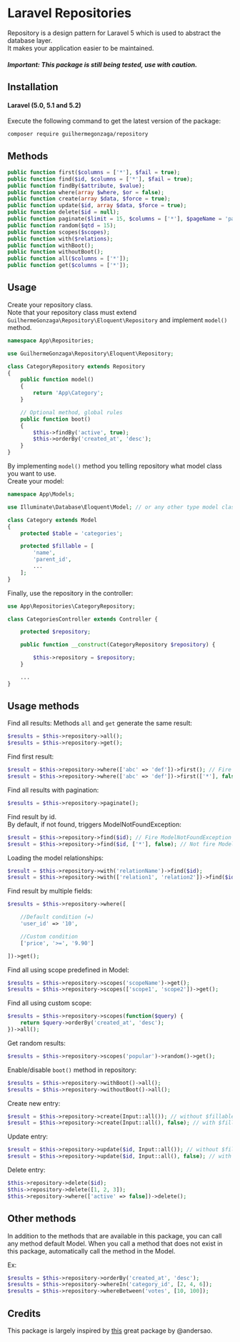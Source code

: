 # Laravel Repositories

Repository is a design pattern for Laravel 5 which is used to abstract the database layer.
<br>
It makes your application easier to be maintained.

##### Important: This package is still being tested, use with caution.

## Installation

#### Laravel (5.0, 5.1 and 5.2)

Execute the following command to get the latest version of the package:

```terminal
composer require guilhermegonzaga/repository
```

## Methods

```php
public function first($columns = ['*'], $fail = true);
public function find($id, $columns = ['*'], $fail = true);
public function findBy($attribute, $value);
public function where(array $where, $or = false);
public function create(array $data, $force = true);
public function update($id, array $data, $force = true);
public function delete($id = null);
public function paginate($limit = 15, $columns = ['*'], $pageName = 'page');
public function random($qtd = 15);
public function scopes($scopes);
public function with($relations);
public function withBoot();
public function withoutBoot();
public function all($columns = ['*']);
public function get($columns = ['*']);
```

## Usage

Create your repository class.
<br>
Note that your repository class must extend ```GuilhermeGonzaga\Repository\Eloquent\Repository``` and implement ```model()``` method.

```php
namespace App\Repositories;

use GuilhermeGonzaga\Repository\Eloquent\Repository;

class CategoryRepository extends Repository
{
    public function model()
    {
        return 'App\Category';
    }

    // Optional method, global rules
    public function boot()
    {
        $this->findBy('active', true);
        $this->orderBy('created_at', 'desc');
    }
}
```

By implementing ```model()``` method you telling repository what model class you want to use.
<br>
Create your model:

```php
namespace App\Models;

use Illuminate\Database\Eloquent\Model; // or any other type model class

class Category extends Model
{
    protected $table = 'categories';

    protected $fillable = [
        'name',
        'parent_id',
        ...
    ];
}
```

Finally, use the repository in the controller:

```php
use App\Repositories\CategoryRepository;

class CategoriesController extends Controller {

    protected $repository;

    public function __construct(CategoryRepository $repository) {

        $this->repository = $repository;
    }

    ...
}
```

## Usage methods

Find all results:
Methods ```all``` and ```get``` generate the same result:

```php
$results = $this->repository->all();
$results = $this->repository->get();
```

Find first result:

```php
$result = $this->repository->where(['abc' => 'def'])->first(); // Fire ModelNotFoundException (firstOrFail)
$result = $this->repository->where(['abc' => 'def'])->first(['*'], false); // Not fire ModelNotFoundException (first)
```

Find all results with pagination:

```php
$results = $this->repository->paginate();
```

Find result by id.
<br>
By default, if not found, triggers ModelNotFoundException:

```php
$result = $this->repository->find($id); // Fire ModelNotFoundException (findOrFail)
$result = $this->repository->find($id, ['*'], false); // Not fire ModelNotFoundException (find)
```

Loading the model relationships:

```php
$result = $this->repository->with('relationName')->find($id);
$result = $this->repository->with(['relation1', 'relation2'])->find($id);
```

Find result by multiple fields:

```php
$results = $this->repository->where([

    //Default condition (=)
    'user_id' => '10',

    //Custom condition
    ['price', '>=', '9.90']

])->get();
```

Find all using scope predefined in Model:

```php
$results = $this->repository->scopes('scopeName')->get();
$results = $this->repository->scopes(['scope1', 'scope2'])->get();
```

Find all using custom scope:

```php
$results = $this->repository->scopes(function($query) {
    return $query->orderBy('created_at', 'desc');
})->all();
```

Get random results:

```php
$results = $this->repository->scopes('popular')->random()->get();
```

Enable/disable ```boot()``` method in repository:

```php
$results = $this->repository->withBoot()->all();
$results = $this->repository->withoutBoot()->all();
```

Create new entry:

```php
$result = $this->repository->create(Input::all()); // without $fillable
$result = $this->repository->create(Input::all(), false); // with $fillable
```

Update entry:

```php
$result = $this->repository->update($id, Input::all()); // without $fillable
$result = $this->repository->update($id, Input::all(), false); // with $fillable
```

Delete entry:

```php
$this->repository->delete($id);
$this->repository->delete([1, 2, 3]);
$this->repository->where(['active' => false])->delete();
```

## Other methods

In addition to the methods that are available in this package, you can call any method default Model. When you call a method that does not exist in this package, automatically call the method in the Model.

Ex:

```php
$results = $this->repository->orderBy('created_at', 'desc');
$results = $this->repository->whereIn('category_id', [2, 4, 6]);
$results = $this->repository->whereBetween('votes', [10, 100]);
```

## Credits

This package is largely inspired by <a href="https://github.com/andersao/l5-repository">this</a> great package by @andersao.
